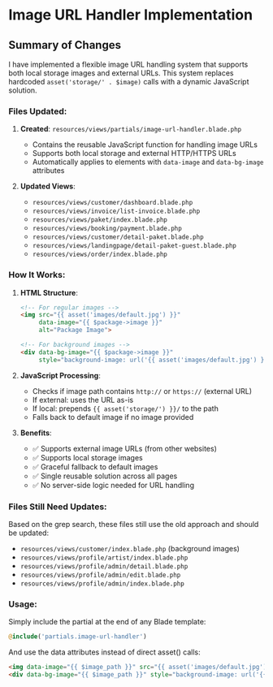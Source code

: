 # Image URL Handler Implementation

## Summary of Changes

I have implemented a flexible image URL handling system that supports both local storage images and external URLs. This system replaces hardcoded `asset('storage/' . $image)` calls with a dynamic JavaScript solution.

### Files Updated:

1. **Created**: `resources/views/partials/image-url-handler.blade.php`
   - Contains the reusable JavaScript function for handling image URLs
   - Supports both local storage and external HTTP/HTTPS URLs
   - Automatically applies to elements with `data-image` and `data-bg-image` attributes

2. **Updated Views**:
   - `resources/views/customer/dashboard.blade.php`
   - `resources/views/invoice/list-invoice.blade.php`  
   - `resources/views/paket/index.blade.php`
   - `resources/views/booking/payment.blade.php`
   - `resources/views/customer/detail-paket.blade.php`
   - `resources/views/landingpage/detail-paket-guest.blade.php`
   - `resources/views/order/index.blade.php`

### How It Works:

1. **HTML Structure**: 
   ```html
   <!-- For regular images -->
   <img src="{{ asset('images/default.jpg') }}" 
        data-image="{{ $package->image }}" 
        alt="Package Image">
   
   <!-- For background images -->
   <div data-bg-image="{{ $package->image }}" 
        style="background-image: url('{{ asset('images/default.jpg') }}')">
   ```

2. **JavaScript Processing**:
   - Checks if image path contains `http://` or `https://` (external URL)
   - If external: uses the URL as-is
   - If local: prepends `{{ asset('storage/') }}/` to the path
   - Falls back to default image if no image provided

3. **Benefits**:
   - ✅ Supports external image URLs (from other websites)
   - ✅ Supports local storage images
   - ✅ Graceful fallback to default images
   - ✅ Single reusable solution across all pages
   - ✅ No server-side logic needed for URL handling

### Files Still Need Updates:

Based on the grep search, these files still use the old approach and should be updated:

- `resources/views/customer/index.blade.php` (background images)
- `resources/views/profile/artist/index.blade.php` 
- `resources/views/profile/admin/detail.blade.php`
- `resources/views/profile/admin/edit.blade.php`
- `resources/views/profile/admin/index.blade.php`

### Usage:

Simply include the partial at the end of any Blade template:
```php
@include('partials.image-url-handler')
```

And use the data attributes instead of direct asset() calls:
```html
<img data-image="{{ $image_path }}" src="{{ asset('images/default.jpg') }}" alt="Image">
<div data-bg-image="{{ $image_path }}" style="background-image: url('{{ asset('images/default.jpg') }}')"></div>
```
